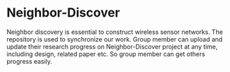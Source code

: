 # Neighbor-Discover

Neighbor discovery is essential to construct wireless sensor networks. The repository is used to synchronize our work. Group member can upload and update their research progress on Neighbor-Discover project at any time, including design, related paper etc. So group member can get others progress easily.